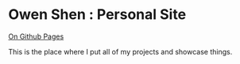 # Owen Shen : Personal Site

[On Github Pages](www.owenshen24.github.io)

This is the place where I put all of my projects and showcase things.
